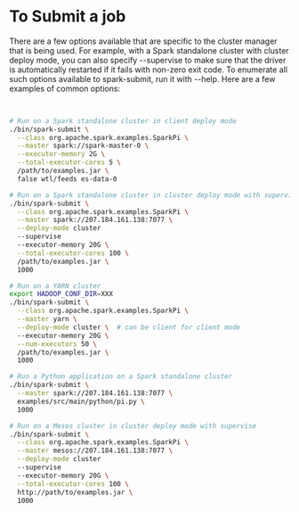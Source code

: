 # To Submit a job

There are a few options available that are specific to the cluster manager that is being used. For example, with a Spark standalone cluster with cluster deploy mode, you can also specify --supervise to make sure that the driver is automatically restarted if it fails with non-zero exit code. To enumerate all such options available to spark-submit, run it with --help. Here are a few examples of common options:

```bash
  

# Run on a Spark standalone cluster in client deploy mode
./bin/spark-submit \
  --class org.apache.spark.examples.SparkPi \
  --master spark://spark-master-0 \
  --executor-memory 2G \
  --total-executor-cores 5 \
  /path/to/examples.jar \
  false wtl/feeds es-data-0

# Run on a Spark standalone cluster in cluster deploy mode with supervise
./bin/spark-submit \
  --class org.apache.spark.examples.SparkPi \
  --master spark://207.184.161.138:7077 \
  --deploy-mode cluster
  --supervise
  --executor-memory 20G \
  --total-executor-cores 100 \
  /path/to/examples.jar \
  1000

# Run on a YARN cluster
export HADOOP_CONF_DIR=XXX
./bin/spark-submit \
  --class org.apache.spark.examples.SparkPi \
  --master yarn \
  --deploy-mode cluster \  # can be client for client mode
  --executor-memory 20G \
  --num-executors 50 \
  /path/to/examples.jar \
  1000

# Run a Python application on a Spark standalone cluster
./bin/spark-submit \
  --master spark://207.184.161.138:7077 \
  examples/src/main/python/pi.py \
  1000

# Run on a Mesos cluster in cluster deploy mode with supervise
./bin/spark-submit \
  --class org.apache.spark.examples.SparkPi \
  --master mesos://207.184.161.138:7077 \
  --deploy-mode cluster
  --supervise
  --executor-memory 20G \
  --total-executor-cores 100 \
  http://path/to/examples.jar \
  1000

```